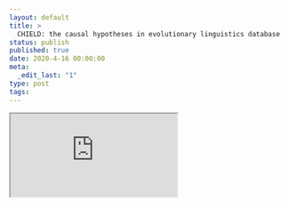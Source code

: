 ```yaml
---
layout: default
title: >
  CHIELD: the causal hypotheses in evolutionary linguistics database
status: publish
published: true
date: 2020-4-16 00:00:00
meta:
  _edit_last: "1"
type: post
tags:
---
```

<div  id="qrcode"></div>
<div>
<iframe src="https://researchers.mq.edu.au/en/publications/chield-the-causal-hypotheses-in-evolutionary-linguistics-database">
</iframe>
</div>

<script type="text/javascript" src="/js/qr/qrcode.js"></script>
<script type="text/javascript">
new QRCode(document.getElementById("qrcode"), "https://researchers.mq.edu.au/en/publications/chield-the-causal-hypotheses-in-evolutionary-linguistics-database");
</script>
        
